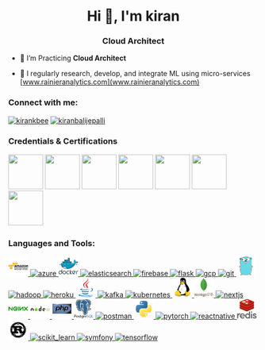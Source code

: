 <h1 align="center">Hi 👋, I'm kiran</h1>
<h3 align="center">Cloud Architect</h3>

- 🔭 I’m Practicing  **Cloud Architect**

- 📝 I regularly research, develop, and integrate ML using micro-services [www.rainieranalytics.com](www.rainieranalytics.com)

<h3 align="left">Connect with me:</h3>
<p align="left">
<a href="https://twitter.com/kirankbee" target="blank"><img align="center" src="https://cdn.jsdelivr.net/npm/simple-icons@3.0.1/icons/twitter.svg" alt="kirankbee" height="30" width="40" /></a>
<a href="https://linkedin.com/in/kiranbalijepalli" target="blank"><img align="center" src="https://cdn.jsdelivr.net/npm/simple-icons@3.0.1/icons/linkedin.svg" alt="kiranbalijepalli" height="30" width="40" /></a>
</p>

<h3 align="left">Credentials & Certifications</h3>
<p align="left"><a href = https://www.credential.net/47b9eb2d-47af-4426-bda1-940d506e660e?key=4b0d6e0952995e39cb0c63cf745e7e9cda635d0d72c79b3d426fede5a4a9f68e&record_view=true><img src="https://miro.medium.com/max/1200/1*X5Hanc2IPYQ4bA38o9qmxg.png" width="70" height="70"></a>
<a href = https://www.credential.net/38e5daf4-426a-4d11-8515-1391927520cd?key=ef782279e2a1d8cc3cc441b383c313cc67fbee50555236376502883bca82f580&record_view=true><img src="https://miro.medium.com/max/500/1*zRKo4d8TLjscKiHqgk6u5w.png" width="70" height="70"></a>
<a href = https://www.credential.net/b4da2258-72cf-43a0-b68a-7852f2b66776?key=d2ff52b3b30443562746afde69edcf4cfd07000ee44d7066896ce6d9dfbfc1c5><img src="https://miro.medium.com/max/375/0*2AljM5mM2m8xM-88.png" width="70" height="70"></a>
<a href = https://www.credential.net/532c86e4-d5be-41c8-b99e-f3995c57a134?key=7a49ea13a9862832c0af26953c4d2193c83e3035e9c7ce402476ac08e57e497d><img src="https://miro.medium.com/max/324/1*T59fnCvp71WqNeuytWGorA.png" width="70" height="70"></a>
<img src="https://one-core.com/wp-content/uploads/MS-Certified-Expert4.png" width="70" height="70"></a>
<a href = https://www.credential.net/9df6c6dd-8571-459c-a6fd-5203a83aca99?key=c03a5187135ed6fa04e6413439d5cd66862ad9c03ba214f913029a6292705028><img src="https://miro.medium.com/max/1200/1*T0_akZfhC_BmZNc0znAtdQ.png" width="70" height="70"></a>
<img src="https://redis.com/wp-content/uploads/2020/06/Redis-Certified-Developer.png" width="70" height="70"></a>
<h3 align="left">Languages and Tools:</h3>
<p align="left"> <a href="https://aws.amazon.com" target="_blank"> <img src="https://raw.githubusercontent.com/devicons/devicon/master/icons/amazonwebservices/amazonwebservices-original-wordmark.svg" alt="aws" width="40" height="40"/> </a> <a href="https://azure.microsoft.com/en-in/" target="_blank"> <img src="https://www.vectorlogo.zone/logos/microsoft_azure/microsoft_azure-icon.svg" alt="azure" width="40" height="40"/> </a> <a href="https://www.docker.com/" target="_blank"> <img src="https://raw.githubusercontent.com/devicons/devicon/master/icons/docker/docker-original-wordmark.svg" alt="docker" width="40" height="40"/> </a> <a href="https://www.elastic.co" target="_blank"> <img src="https://www.vectorlogo.zone/logos/elastic/elastic-icon.svg" alt="elasticsearch" width="40" height="40"/> </a> <a href="https://firebase.google.com/" target="_blank"> <img src="https://www.vectorlogo.zone/logos/firebase/firebase-icon.svg" alt="firebase" width="40" height="40"/> </a> <a href="https://flask.palletsprojects.com/" target="_blank"> <img src="https://www.vectorlogo.zone/logos/pocoo_flask/pocoo_flask-icon.svg" alt="flask" width="40" height="40"/> </a> <a href="https://cloud.google.com" target="_blank"> <img src="https://www.vectorlogo.zone/logos/google_cloud/google_cloud-icon.svg" alt="gcp" width="40" height="40"/> </a> <a href="https://git-scm.com/" target="_blank"> <img src="https://www.vectorlogo.zone/logos/git-scm/git-scm-icon.svg" alt="git" width="40" height="40"/> </a> <a href="https://golang.org" target="_blank"> <img src="https://raw.githubusercontent.com/devicons/devicon/master/icons/go/go-original.svg" alt="go" width="40" height="40"/> </a> <a href="https://hadoop.apache.org/" target="_blank"> <img src="https://www.vectorlogo.zone/logos/apache_hadoop/apache_hadoop-icon.svg" alt="hadoop" width="40" height="40"/> </a> <a href="https://heroku.com" target="_blank"> <img src="https://www.vectorlogo.zone/logos/heroku/heroku-icon.svg" alt="heroku" width="40" height="40"/> </a> <a href="https://www.java.com" target="_blank"> <img src="https://raw.githubusercontent.com/devicons/devicon/master/icons/java/java-original.svg" alt="java" width="40" height="40"/> </a> <a href="https://kafka.apache.org/" target="_blank"> <img src="https://www.vectorlogo.zone/logos/apache_kafka/apache_kafka-icon.svg" alt="kafka" width="40" height="40"/> </a> <a href="https://kubernetes.io" target="_blank"> <img src="https://www.vectorlogo.zone/logos/kubernetes/kubernetes-icon.svg" alt="kubernetes" width="40" height="40"/> </a> <a href="https://www.linux.org/" target="_blank"> <img src="https://raw.githubusercontent.com/devicons/devicon/master/icons/linux/linux-original.svg" alt="linux" width="40" height="40"/> </a> <a href="https://www.mongodb.com/" target="_blank"> <img src="https://raw.githubusercontent.com/devicons/devicon/master/icons/mongodb/mongodb-original-wordmark.svg" alt="mongodb" width="40" height="40"/> </a> <a href="https://nextjs.org/" target="_blank"> <img src="https://cdn.worldvectorlogo.com/logos/nextjs-3.svg" alt="nextjs" width="40" height="40"/> </a> <a href="https://www.nginx.com" target="_blank"> <img src="https://raw.githubusercontent.com/devicons/devicon/master/icons/nginx/nginx-original.svg" alt="nginx" width="40" height="40"/> </a> <a href="https://nodejs.org" target="_blank"> <img src="https://raw.githubusercontent.com/devicons/devicon/master/icons/nodejs/nodejs-original-wordmark.svg" alt="nodejs" width="40" height="40"/> </a> <a href="https://www.php.net" target="_blank"> <img src="https://raw.githubusercontent.com/devicons/devicon/master/icons/php/php-original.svg" alt="php" width="40" height="40"/> </a> <a href="https://www.postgresql.org" target="_blank"> <img src="https://raw.githubusercontent.com/devicons/devicon/master/icons/postgresql/postgresql-original-wordmark.svg" alt="postgresql" width="40" height="40"/> </a> <a href="https://postman.com" target="_blank"> <img src="https://www.vectorlogo.zone/logos/getpostman/getpostman-icon.svg" alt="postman" width="40" height="40"/> </a> <a href="https://www.python.org" target="_blank"> <img src="https://raw.githubusercontent.com/devicons/devicon/master/icons/python/python-original.svg" alt="python" width="40" height="40"/> </a> <a href="https://pytorch.org/" target="_blank"> <img src="https://www.vectorlogo.zone/logos/pytorch/pytorch-icon.svg" alt="pytorch" width="40" height="40"/> </a> <a href="https://reactnative.dev/" target="_blank"> <img src="https://reactnative.dev/img/header_logo.svg" alt="reactnative" width="40" height="40"/> </a> <a href="https://redis.io" target="_blank"> <img src="https://raw.githubusercontent.com/devicons/devicon/master/icons/redis/redis-original-wordmark.svg" alt="redis" width="40" height="40"/> </a> <a href="https://www.rust-lang.org" target="_blank"> <img src="https://raw.githubusercontent.com/devicons/devicon/master/icons/rust/rust-plain.svg" alt="rust" width="40" height="40"/> </a> <a href="https://scikit-learn.org/" target="_blank"> <img src="https://upload.wikimedia.org/wikipedia/commons/0/05/Scikit_learn_logo_small.svg" alt="scikit_learn" width="40" height="40"/> </a> <a href="https://symfony.com" target="_blank"> <img src="https://symfony.com/logos/symfony_black_03.svg" alt="symfony" width="40" height="40"/> </a> <a href="https://www.tensorflow.org" target="_blank"> <img src="https://www.vectorlogo.zone/logos/tensorflow/tensorflow-icon.svg" alt="tensorflow" width="40" height="40"/> </a> </p>
